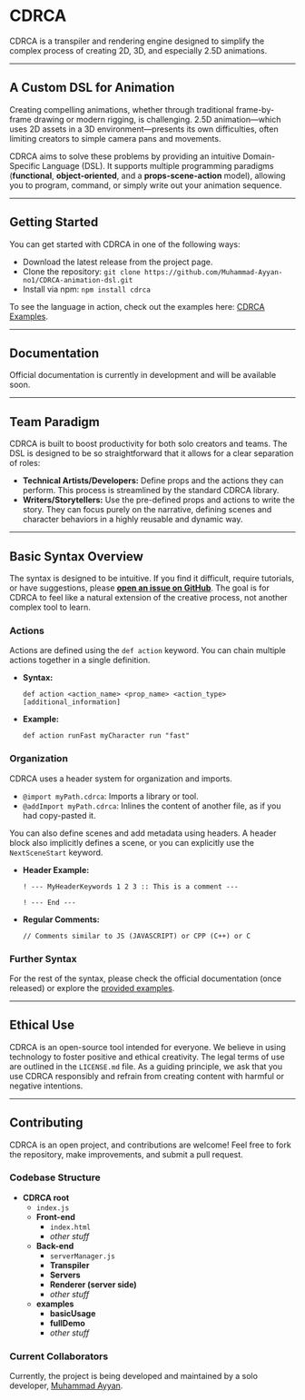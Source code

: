 # CDRCA

CDRCA is a transpiler and rendering engine designed to simplify the complex process of creating 2D, 3D, and especially 2.5D animations.

---

## A Custom DSL for Animation

Creating compelling animations, whether through traditional frame-by-frame drawing or modern rigging, is challenging. 2.5D animation—which uses 2D assets in a 3D environment—presents its own difficulties, often limiting creators to simple camera pans and movements.

CDRCA aims to solve these problems by providing an intuitive Domain-Specific Language (DSL). It supports multiple programming paradigms (**functional**, **object-oriented**, and a **props-scene-action** model), allowing you to program, command, or simply write out your animation sequence.

---

## Getting Started

You can get started with CDRCA in one of the following ways:

- Download the latest release from the project page.
- Clone the repository: `git clone https://github.com/Muhammad-Ayyan-no1/CDRCA-animation-dsl.git`
- Install via npm: `npm install cdrca`

To see the language in action, check out the examples here: [CDRCA Examples](https://github.com/Muhammad-Ayyan-no1/CDRCA-animation-dsl/tree/main/examples).

---

## Documentation

Official documentation is currently in development and will be available soon.

---

## Team Paradigm

CDRCA is built to boost productivity for both solo creators and teams. The DSL is designed to be so straightforward that it allows for a clear separation of roles:

- **Technical Artists/Developers:** Define props and the actions they can perform. This process is streamlined by the standard CDRCA library.
- **Writers/Storytellers:** Use the pre-defined props and actions to write the story. They can focus purely on the narrative, defining scenes and character behaviors in a highly reusable and dynamic way.

---

## Basic Syntax Overview

The syntax is designed to be intuitive. If you find it difficult, require tutorials, or have suggestions, please **[open an issue on GitHub](https://github.com/Muhammad-Ayyan-no1/CDRCA-animation-dsl/issues/new)**. The goal is for CDRCA to feel like a natural extension of the creative process, not another complex tool to learn.

### Actions

Actions are defined using the `def action` keyword. You can chain multiple actions together in a single definition.

- **Syntax:**
  ```
  def action <action_name> <prop_name> <action_type> [additional_information]
  ```
- **Example:**
  ```
  def action runFast myCharacter run "fast"
  ```

### Organization

CDRCA uses a header system for organization and imports.

- `@import myPath.cdrca`: Imports a library or tool.
- `@addImport myPath.cdrca`: Inlines the content of another file, as if you had copy-pasted it.

You can also define scenes and add metadata using headers. A header block also implicitly defines a scene, or you can explicitly use the `NextSceneStart` keyword.

- **Header Example:**

  ```
  ! --- MyHeaderKeywords 1 2 3 :: This is a comment ---

  ! --- End ---
  ```

- **Regular Comments:**
  ```
  // Comments similar to JS (JAVASCRIPT) or CPP (C++) or C
  ```

### Further Syntax

For the rest of the syntax, please check the official documentation (once released) or explore the [provided examples](https://github.com/Muhammad-Ayyan-no1/CDRCA-animation-dsl/tree/main/examples).

---

## Ethical Use

CDRCA is an open-source tool intended for everyone. We believe in using technology to foster positive and ethical creativity. The legal terms of use are outlined in the `LICENSE.md` file. As a guiding principle, we ask that you use CDRCA responsibly and refrain from creating content with harmful or negative intentions.

---

## Contributing

CDRCA is an open project, and contributions are welcome\! Feel free to fork the repository, make improvements, and submit a pull request.

### Codebase Structure

- **CDRCA root**
  - `index.js`
  - **Front-end**
    - `index.html`
    - _other stuff_
  - **Back-end**
    - `serverManager.js`
    - **Transpiler**
    - **Servers**
    - **Renderer (server side)**
    - _other stuff_
  - **examples**
    - **basicUsage**
    - **fullDemo**
    - _other stuff_

### Current Collaborators

Currently, the project is being developed and maintained by a solo developer, [Muhammad Ayyan](https://github.com/Muhammad-Ayan-No1).
